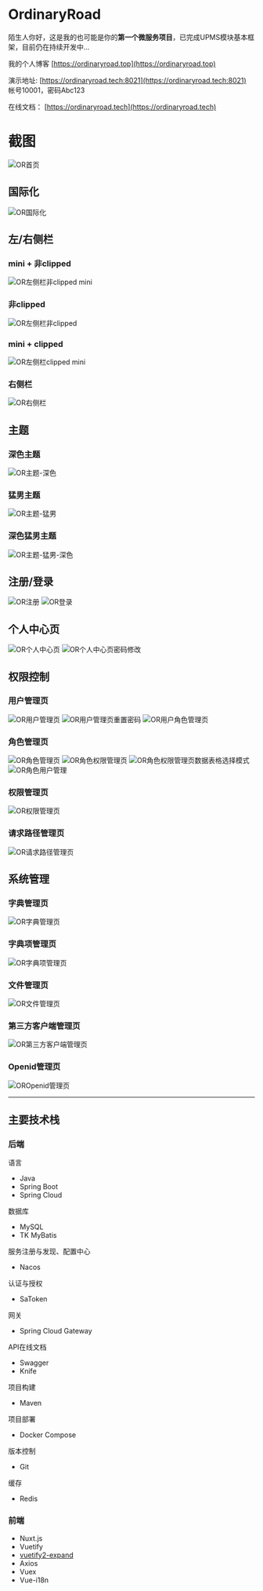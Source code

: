# OrdinaryRoad

陌生人你好，这是我的也可能是你的**第一个微服务项目**，已完成UPMS模块基本框架，目前仍在持续开发中...

我的个人博客 [https://ordinaryroad.top](https://ordinaryroad.top)

演示地址: [https://ordinaryroad.tech:8021](https://ordinaryroad.tech:8021) 帐号10001，密码Abc123

在线文档： [https://ordinaryroad.tech](https://ordinaryroad.tech)

# 截图
![OR首页](https://user-images.githubusercontent.com/43869694/150742040-cf544d19-10e8-4a0b-ade9-1a0c9ff4608c.png)

## 国际化
![OR国际化](https://user-images.githubusercontent.com/43869694/150741150-18b87eaf-d7dc-49b3-b9bf-ba68c3d69e5d.png)

## 左/右侧栏
### mini + 非clipped
![OR左侧栏非clipped mini](https://user-images.githubusercontent.com/43869694/150741108-71012f9b-d8ae-443e-9170-c12870a17357.png)
### 非clipped
![OR左侧栏非clipped](https://user-images.githubusercontent.com/43869694/150741110-20b0ec45-6693-42a7-b10c-4d9d8e66d176.png)
### mini + clipped
![OR左侧栏clipped mini](https://user-images.githubusercontent.com/43869694/150741075-f88160f7-3f20-4ef2-be57-785fb36a1a7a.png)
### 右侧栏
![OR右侧栏](https://user-images.githubusercontent.com/43869694/150741140-ad46b9be-ddb1-47cb-a3bb-97585a66c017.png)

## 主题
### 深色主题
![OR主题-深色](https://user-images.githubusercontent.com/43869694/150740934-086919af-39eb-4cd9-a1b6-d3a86606fe31.png)
### 猛男主题
![OR主题-猛男](https://user-images.githubusercontent.com/43869694/150740949-10f6d513-4f8f-409f-bb79-05afe471f1b7.png)
### 深色猛男主题
![OR主题-猛男-深色](https://user-images.githubusercontent.com/43869694/150740951-b2d1c66a-80b7-4ced-abe4-be13732c4b69.png)

## 注册/登录
![OR注册](https://user-images.githubusercontent.com/43869694/150740304-bc7e778e-3513-405d-a5b8-7f58ccf052c1.png)
![OR登录](https://user-images.githubusercontent.com/43869694/150740365-b8347fc2-1a53-47f7-9ca8-3b5a6e2aafe7.png)

## 个人中心页
![OR个人中心页](https://user-images.githubusercontent.com/43869694/150740860-ded1c703-2a68-4cb3-9db9-30437e26b500.png)
![OR个人中心页密码修改](https://user-images.githubusercontent.com/43869694/150740864-fd298cf0-6421-45f4-bf19-8b8e44258384.png)

## 权限控制
### 用户管理页
![OR用户管理页](https://user-images.githubusercontent.com/43869694/150740400-b18b0160-0733-4479-bd43-c09efe81164b.png)
![OR用户管理页重置密码](https://user-images.githubusercontent.com/43869694/150742290-e6069614-4e4e-4a52-8f9e-b3101b3ee217.png)
![OR用户角色管理页](https://user-images.githubusercontent.com/43869694/150742303-c2d1798d-255c-4f3a-9733-21643d68ffb0.png)
### 角色管理页
![OR角色管理页](https://user-images.githubusercontent.com/43869694/150740419-ee2c34ed-c286-4744-bb72-900e8adf7729.png)
![OR角色权限管理页](https://user-images.githubusercontent.com/43869694/150740785-1c20694a-569b-4040-b3bc-79300436f2f5.png)
![OR角色权限管理页数据表格选择模式](https://user-images.githubusercontent.com/43869694/150740795-96e3c150-5aa9-423e-b644-2556aff171fb.png)
![OR角色用户管理](https://user-images.githubusercontent.com/43869694/150740772-05b77f82-1080-4fcb-aca1-81e14ba5a281.png)
### 权限管理页
![OR权限管理页](https://user-images.githubusercontent.com/43869694/150740832-21ff4cce-80e4-4126-a0ad-e9e14871ca0d.png)
### 请求路径管理页
![OR请求路径管理页](https://user-images.githubusercontent.com/43869694/150740850-ac3b0735-052c-4ec8-9f5e-3d855e5d653d.png)

## 系统管理
### 字典管理页
![OR字典管理页](https://user-images.githubusercontent.com/43869694/150740992-426a5ea3-370f-4732-8fe1-65937f60ca49.png)
### 字典项管理页
![OR字典项管理页](https://user-images.githubusercontent.com/43869694/150741006-5da2706e-7a5f-46f3-9f44-59b4e413b5c3.png)
### 文件管理页
![OR文件管理页](https://user-images.githubusercontent.com/43869694/150741048-3861a71a-eb49-4ff2-8a6a-7ea7975401d5.png)
### 第三方客户端管理页
![OR第三方客户端管理页](https://user-images.githubusercontent.com/43869694/150741050-04b2008d-0c1a-4618-a376-511e31166f2f.png)
### Openid管理页
![OROpenid管理页](https://user-images.githubusercontent.com/43869694/150741051-4522210b-a9f3-4914-8583-0b02ddf5fb6c.png)

___

## 主要技术栈

### 后端

语言

- Java
- Spring Boot
- Spring Cloud

数据库

- MySQL
- TK MyBatis

服务注册与发现、配置中心

- Nacos

认证与授权

- SaToken

网关

- Spring Cloud Gateway

API在线文档

- Swagger
- Knife

项目构建

- Maven

项目部署

- Docker Compose

版本控制

- Git

缓存

- Redis

### 前端

- Nuxt.js
- Vuetify
- [vuetify2-expand](http://vuetify2-expand.cn/)
- Axios
- Vuex
- Vue-i18n
